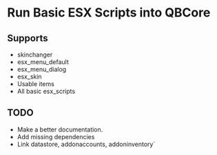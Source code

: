 # Run Basic ESX Scripts into QBCore

## Supports
- skinchanger
- esx_menu_default
- esx_menu_dialog
- esx_skin
- Usable items
- All basic esx_scripts


## TODO

- Make a better documentation.
- Add missing dependencies
- Link datastore, addonaccounts, addoninventory`

